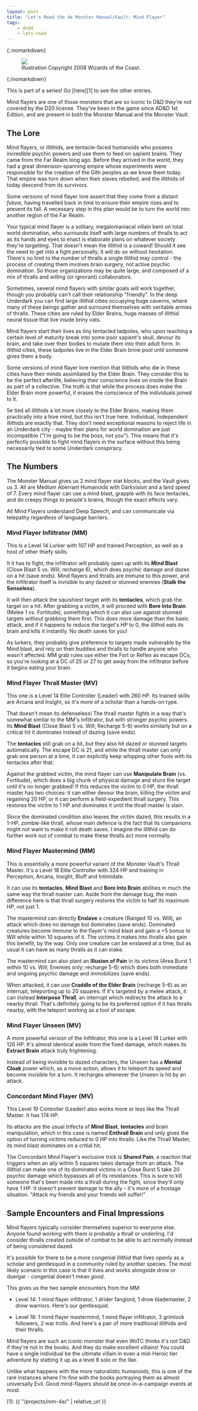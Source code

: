```yaml
---
layout: post
title: "Let's Read the 4e Monster Manual/Vault: Mind Flayer"
tags:
    - dnd4
    - lets-read
---
```


{::nomarkdown}
<figure class="center">
  <img src="{{ "/assets/wir-mm-4e-mind-flayer.png" | absolute_url }}"/>
  <figcaption>Illustration Copyright 2008 Wizards of the Coast.</figcaption>
</figure>
{:/nomarkdown}

This is part of a series! Go [here][1] to see the other entries.

Mind flayers are one of those monsters that are so iconic to D&D they're not
covered by the D20 license. They've been in the game since AD&D 1st Edition, and
are present in both the Monster Manual and the Monster Vault.

## The Lore

Mind flayers, or illithids, are tentacle-faced humanoids who possess incredible
psychic powers and use them to feed on sapient brains. They came from the Far
Realm long ago. Before they arrived in the world, they had a great
dimension-spanning empire whose experiments were responsible for the creation of
the Gith peoples as we know them today. That empire was torn down when their
slaves rebelled, and the illithids of today descend from its survivors.

Some versions of mind flayer lore assert that they come from a distant _future_,
having travelled back in time to ensure their empire rises and to prevent its
fall. A necessary step in this plan would be to turn the world into another
region of the Far Realm.

Your typical mind flayer is a solitary, megalomaniacal villain bent on total
world domination, who surrounds itself with large numbers of thralls to act as
its hands and eyes to enact is elaborate plans on whatever society they're
targetting. That doesn't mean the illithid is a coward! Should it see the need
to get into a fight personally, it will do so without hesitation. There's no
limit to the number of thralls a single illithid may control - the process of
creating them involves brain surgery, not active psychic domination. So those
organizations may be quite large, and composed of a mix of thralls and willing
(or ignorant) collaborators.

Sometimes, several mind flayers with similar goals will work together, though
you probably can't call their relationship "friendly". In the deep Underdark you
can find large illithid cities occupying huge caverns, where many of these
beings gather and surround themselves with veritable armies of thralls. These
cities are ruled by Elder Brains, huge masses of illithid neural tissue that
live inside briny vats.

Mind flayers start their lives as tiny tentacled tadpoles, who upon reaching a
certain level of maturity break into some poor sapient's skull, devour its
brain, and take over their bodies to mutate them into their adult form. In
illithid cities, these tadpoles live in the Elder Brain brine pool until someone
gives them a body.

Some versions of mind flayer lore mention that illithids who die in these cities
have their minds assimilated by the Elder Brain. They consider this to be the
perfect afterlife, believing their conscience lives on inside the Brain as part
of a collective. The truth is that while the process does make the Elder Brain
more powerful, it erases the conscience of the individuals joined to it.

5e tied all illithids a lot more closely to the Elder Brains, making them
practically into a hive mind, but this isn't true here. Individual, independent
illithids are exactly that. They don't need exceptional reasons to reject life
in an Underdark city - maybe their plans for world domination are just
incompatible ("I'm going to be the boss, not you"). This means that it's
perfectly possible to fight mind flayers in the surface without this being
necessarily tied to some Underdark conspiracy.

## The Numbers

The Monster Manual gives us 2 mind flayer stat blocks, and the Vault gives
us 3. All are Medium Aberrant Humanoids with Darkvision and a land speed
of 7. Every mind flayer can use a mind blast, grapple with its face tentacles,
and do creepy things to people's brains, though the exact effects vary.

All Mind Flayers understand Deep Speech, and can communicate via telepathy
regardless of language barriers.

### Mind Flayer Infiltrator (MM)

This is a Level 14 Lurker with 107 HP and trained Perception, as well as a host
of other thiefy skills.

It it has to fight, the infiltrator will probably open up with its **Mind
Blast** (Close Blast 5 vs. Will; recharge 6), which does psychic damage and
dazes on a hit (save ends). Mind flayers and thralls are immune to this power,
and the infiltrator itself is invisible to any dazed or stunned enemies (**Stalk
the Senseless**).

It will then attack the squishiest target with its **tentacles**, which grab the
target on a hit. After grabbing a victim, it will proceed with **Bore Into
Brain** (Melee 1 vs. Fortitude), something which it can also use against stunned
targets without grabbing them first. This does more damage than the basic
attack, and if it happens to reduce the target's HP to 0, the illithid eats its
brain and kills it instantly. No death saves for you!

As lurkers, they probably give preference to targets made vulnerable by the Mind
blast, and rely on their buddies and thralls to handle anyone who wasn't
affected. MM grab rules use either the Fort or Reflex as escape DCs, so you're
looking at a DC of 25 or 27 to get away from the infiltrator before it begins
eating your brain.

### Mind Flayer Thrall Master (MV)

This one is a Level 14 Elite Controller (Leader) with 260 HP. Its trained skills
are Arcana and Insight, so it's more of a scholar than a hands-on type.

That doesn't mean its defenseless! The thrall master fights in a way that's
somewhat similar to the MM's Infiltrator, but with stronger psychic powers. Its
**Mind Blast** (Close Blast 5 vs. Will; Recharge 5-6) works similarly but on a
critical hit it dominates instead of dazing (save ends).

The **tentacles** still grab on a hit, but they also hit dazed or stunned
targets automatically. The escape DC is 21, and while the thrall master can only
grab one person at a time, it can explicitly keep whipping other fools with its
tentacles after that.

Against the grabbed victim, the mind flayer can use **Manipulate Brain**
(vs. Fortitude), which does a big chunk of physical damage and stuns the target
until it's no longer grabbed! If this reduces the victim to 0 HP, the thrall
master has two choices: it can either devour the brain, killing the victim and
regaining 20 HP, or it can perform a field-expedient thrall surgery. This
restores the victim to 1 HP and dominates it until the thrall master is slain.

Since the dominated condition also leaves the victim dazed, this results in a
1-HP, zombie-like thrall, whose main defence is the fact that its companions
might not want to make it roll death saves. I imagine the illithid can do
further work out of combat to make these thralls act more normally.

### Mind Flayer Mastermind (MM)

This is essentially a more powerful variant of the Monster Vault's Thrall
Master. It's a Level 18 Elite Controller with 324 HP and training in Perception,
Arcana, Insight, Bluff and Intimidate.

It can use its **tentacles**, **Mind Blast** and **Bore Into Brain** abilities
in much the same way the thrall master can. Aside from the damage bug, the main
difference here is that thrall surgery restores the victim to half its maximum
HP, not just 1.

The mastermind can directly **Enslave** a creature (Ranged 10 vs. Will), an
attack which does no damage but dominates (save ends). Dominated creatures
become immune to the flayer's mind blast and gain a +5 bonus to Will while
within 10 squares of it. The victims it makes into thralls also gain this
benefit, by the way. Only one creature can be enslaved at a time, but as usual
it can have as many thralls as it can make.

The mastermind can also plant an **Illusion of Pain** in its victims (Area Burst
1 within 10 vs. Will; Enemies only; recharge 5-6) which does both immediate and
ongoing psychic damage and immobilizes (save ends).

When attacked, it can use **Craddle of the Elder Brain** (recharge 5-6) as an
interrupt, teleporting up to 20 squares. If it's targeted by a melee attack, it
can instead **Interpose Thrall**, an interrupt which redirects the attack to a
nearby thrall. That's definitely going to be its preferred option if it has
thralls nearby, with the teleport working as a tool of escape.

### Mind Flayer Unseen (MV)

A more powerful version of the Infiltrator, this one is a Level 18 Lurker with
126 HP. It's almost identical aside from the fixed damage, which makes its
**Extract Brain** attack truly frightening.

Instead of being invisible to dazed characters, the Unseen has a **Mental
Cloak** power which, as a move action, allows it to teleport its speed and
become invisible for a turn. It recharges whenever the Unseen is hit by an
attack.

### Concordant Mind Flayer (MV)

This Level 19 Controller (Leader) also works more or less like the Thrall
Master. It has 174 HP.

Its attacks are the usual trifecta of **Mind Blast**, **tentacles** and brain
manipulation, which in this case is named **Enthrall Brain** and only gives the
option of turning victims reduced to 0 HP into thralls. Like the Thrall Master,
its mind blast dominates on a critial hit.

The Concordant Mind Flayer's exclusive trick is **Shared Pain**, a reaction that
triggers when an ally within 5 squares takes damage from an attack. The illithid
can make one of its dominated victims in a Close Burst 5 take 20 psychic damage
which bypasses all of its resistances. This is sure to kill someone that's been
made into a thrall during the fight, since they'll only have 1 HP. It doesn't
prevent damage to the ally - it's more of a hostage situation. "Attack my
friends and your friends will suffer!"

## Sample Encounters and Final Impressions

Mind flayers typically consider themselves superior to everyone else. Anyone
found working with them is probably a thrall or underling. I'd consider thralls
created outside of combat to be able to act normally instead of being considered
dazed.

It's possible for there to be a more congenial illithid that lives openly as a
scholar and gentlesquid in a community ruled by another species. The most likely
scenario in this case is that it lives and works alongside drow or duergar -
congenial doesn't mean _good_.

This gives us the two sample encounters from the MM:

- Level 14: 1 mind flayer infiltrator, 1 drider fanglord, 1 drow blademaster, 2
  drow warriors. Here's our gentlesquid.

- Level 18: 1 mind flayer mastermind, 1 mind flayer infiltrator, 3 grimlock
  followers, 2 war trolls. And here's a pair of more traditional illithids and
  their thralls.

Mind flayers are such an iconic monster that even WoTC thinks it's not D&D if
they're not in the books. And they do make excellent villains! You could have a
single individual be the ultimate villain in even a mid-Heroic tier adventure by
statting it up as a level 8 solo or the like.

Unlike what happens with the more naturalistic humanoids, this is one of the
rare instances where I'm fine with the books portraying them as almost
universally Evil. Good mind-flayers should be once-in-a-campaign events at most.


[1]: {{ "/projects/mm-4e/" | relative_url }}
